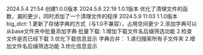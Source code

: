 2024.5.4 21:54 创建1.0.0版本
2024.5.6 22:19 1.0.1版本 优化了清理文件的函数，漏的更少，同时添加了一个清理文件的程序
2024.5.9 11:03 1.1.0版本 
    big_dict:
        1.更新了存储字典的方式（与1.0不兼容），占用空间更少 
        2.添加字典可以从base文件夹中批量添加字典
    批量下载:
        1.增加下载文件名后缀筛选功能
        2.检查文件是否已经下载
        3.优化下载信息显示
    字典合并：
        1.递归搜索所有子文件夹
        2.增加文件名后缀筛选功能
        3.优化信息显示